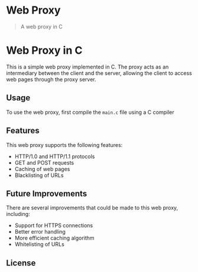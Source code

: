 # Web Proxy
> A web proxy in C

# Web Proxy in C

This is a simple web proxy implemented in C. The proxy acts as an intermediary between the client and the server, allowing the client to access web pages through the proxy server.

## Usage

To use the web proxy, first compile the `main.c` file using a C compiler

## Features

This web proxy supports the following features:

- HTTP/1.0 and HTTP/1.1 protocols
- GET and POST requests
- Caching of web pages
- Blacklisting of URLs

## Future Improvements

There are several improvements that could be made to this web proxy, including:

- Support for HTTPS connections
- Better error handling
- More efficient caching algorithm
- Whitelisting of URLs

## License




